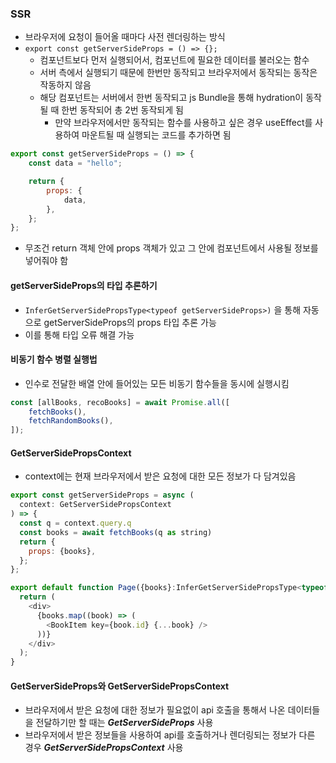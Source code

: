 ### SSR

-   브라우저에 요청이 들어올 때마다 사전 렌더링하는 방식
-   `export const getServerSideProps = () => {};`
    -   컴포넌트보다 먼저 실행되어서, 컴포넌트에 필요한 데이터를 불러오는 함수
    -   서버 측에서 실행되기 때문에 한번만 동작되고 브라우저에서 동작되는 동작은 작동하지 않음
    -   해당 컴포넌트는 서버에서 한번 동작되고 js Bundle을 통해 hydration이 동작될 때 한번 동작되어 총 2번 동작되게 됨
        -   만약 브라우저에서만 동작되는 함수를 사용하고 싶은 경우 useEffect를 사용하여 마운트될 때 실행되는 코드를 추가하면 됨

```js
export const getServerSideProps = () => {
    const data = "hello";

    return {
        props: {
            data,
        },
    };
};
```

-   무조건 return 객체 안에 props 객체가 있고 그 안에 컴포넌트에서 사용될 정보를 넣어줘야 함

#### getServerSideProps의 타입 추론하기

-   `InferGetServerSidePropsType<typeof getServerSideProps>)` 을 통해 자동으로 getServerSideProps의 props 타입 추론 가능
-   이를 통해 타입 오류 해결 가능

#### 비동기 함수 병렬 실행법

-   인수로 전달한 배열 안에 들어있는 모든 비동기 함수들을 동시에 실행시킴

```js
const [allBooks, recoBooks] = await Promise.all([
    fetchBooks(),
    fetchRandomBooks(),
]);
```

#### GetServerSidePropsContext

-   context에는 현재 브라우저에서 받은 요청에 대한 모든 정보가 다 담겨있음

```js
export const getServerSideProps = async (
  context: GetServerSidePropsContext
) => {
  const q = context.query.q
  const books = await fetchBooks(q as string)
  return {
    props: {books},
  };
};

export default function Page({books}:InferGetServerSidePropsType<typeof getServerSideProps>) {
  return (
    <div>
      {books.map((book) => (
        <BookItem key={book.id} {...book} />
      ))}
    </div>
  );
}
```

#### GetServerSideProps와 GetServerSidePropsContext

-   브라우저에서 받은 요청에 대한 정보가 필요없이 api 호출을 통해서 나온 데이터들을 전달하기만 할 때는 **_GetServerSideProps_** 사용
-   브라우저에서 받은 정보들을 사용하여 api를 호출하거나 렌더링되는 정보가 다른 경우 **_GetServerSidePropsContext_** 사용
